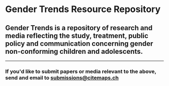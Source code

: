 # Gender Trends Resource Repository

## Gender Trends is a repository of research and media reflecting the study, treatment, public policy and communication concerning gender non-conforming children and adolescents. 


***

### If you'd like to submit papers or media relevant to the above, send and email to submissions@citemaps.ch









